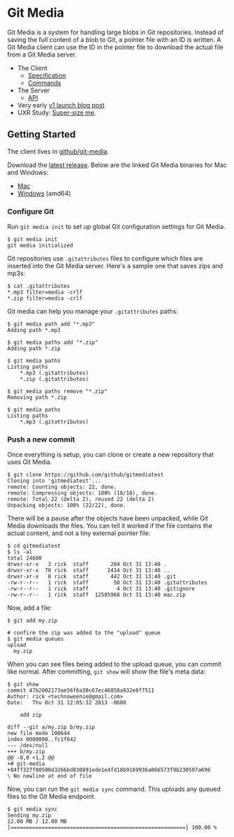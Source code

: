 # Git Media

Git Media is a system for handling large blobs in Git repositories.  Instead of
saving the full content of a blob to Git, a pointer file with an ID is written.
A Git Media client can use the ID in the pointer file to download the actual
file from a Git Media server.

* The Client
  * [Specification](spec.md)
  * [Commands](commands.md)
* The Server
  * [API](api.md)
* Very early [v1 launch blog post](v1-blog-post.md)
* UXR Study: [Super-size me][ux].

[ux]: http://uxr.githubapp.com/2013/09/24/supersize-me/

## Getting Started

The client lives in [github/git-media](https://github.com/github/git-media).

Download the [latest release](https://github.com/github/git-media/releases/tag/v0.0.1).  Below
are the linked Git Media binaries for Mac and Windows:

* [Mac](https://github.com/github/git-media/releases/download/v0.0.1/git-media-darwin-amd64-v0.0.1.tar.gz)
* [Windows](https://github.com/github/git-media/releases/download/v0.0.1/git-media-windows-amd64-v0.0.1.zip) (amd64)

### Configure Git

Run `git media init` to set up global Git configuration settings for Git Media.

    $ git media init
    git media initialized

Git repositories use `.gitattributes` files to configure which files are inserted into
the Git Media server.  Here's a sample one that saves zips and mp3s:

    $ cat .gitattributes
    *.mp3 filter=media -crlf
    *.zip filter=media -crlf

Git media can help you manage your `.gitattributes` paths:

    $ git media path add "*.mp3"
    Adding path *.mp3

    $ git media paths add "*.zip"
    Adding path *.zip

    $ git media paths
    Listing paths
        *.mp3 (.gitattributes)
        *.zip (.gitattributes)

    $ git media paths remove "*.zip"
    Removing path *.zip

    $ git media paths
    Listing paths
        *.mp3 (.gitattributes)

### Push a new commit

Once everything is setup, you can clone or create a new repository that uses
Git Media.

```
$ git clone https://github.com/github/gitmediatest
Cloning into 'gitmediatest'...
remote: Counting objects: 22, done.
remote: Compressing objects: 100% (18/18), done.
remote: Total 22 (delta 2), reused 22 (delta 2)
Unpacking objects: 100% (22/22), done.
```

There will be a pause after the objects have been unpacked, while Git Media
downloads the files.  You can tell it worked if the file contains the actual
content, and not a tiny external pointer file:

```
$ cd gitmediatest
$ ls -al
total 24600
drwxr-xr-x   3 rick  staff       204 Oct 31 13:40 .
drwxr-xr-x  70 rick  staff      2414 Oct 31 13:40 ..
drwxr-xr-x   8 rick  staff       442 Oct 31 13:40 .git
-rw-r--r--   1 rick  staff        50 Oct 31 13:40 .gitattributes
-rw-r--r--   1 rick  staff         4 Oct 31 13:40 .gitignore
-rw-r--r--   1 rick  staff  12585968 Oct 31 13:40 mac.zip
```

Now, add a file:

```
$ git add my.zip

# confirm the zip was added to the "upload" queue
$ git media queues
upload
  my.zip
```

When you can see files being added to the upload queue, you can commit like
normal.  After committing, `git show` will show the file's meta data:

    $ git show
    commit 47b2002173ae56f6a30c67ec46858a932e8f7511
    Author: rick <technoweenie@gmail.com>
    Date:   Thu Oct 31 12:05:32 2013 -0600

        add zip

    diff --git a/my.zip b/my.zip
    new file mode 100644
    index 0000000..fc1f642
    --- /dev/null
    +++ b/my.zip
    @@ -0,0 +1,2 @@
    +# git-media
    +84ff327f80500d3266bd830891ede1e4fd18b9169936a066573f9b230597a696
    \ No newline at end of file

Now, you can run the `git media sync` command.  This uploads any queued files to
the Git Media endpoint.

    $ git media sync
    Sending my.zip
    12.00 MB / 12.00 MB [========================================================] 100.00 %
